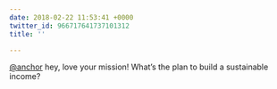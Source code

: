 ```yaml
---
date: 2018-02-22 11:53:41 +0000
twitter_id: 966717641737101312
title: ''

---
```

[@anchor](https://twitter.com/anchor) hey, love your mission! What’s the plan to build a sustainable income?
